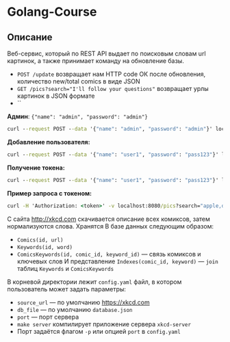 # Golang-Course

## Описание
Веб-сервис, который по REST API выдает по поисковым словам url картинок, a также принимает команду на обновление базы.
- `POST /update` возвращает нам HTTP code ОК после обновления, количество new/total comics в виде JSON
- `GET /pics?search="I'll follow your questions"` возвращает урлы картинок в JSON формате
- ``

**Админ**: `{"name": "admin", "password": "admin"}`
```cmd
curl --request POST --data '{"name": "admin", "password": "admin"}' localhost:8080/login
```

**Добавление пользователя:**
```cmd
curl --request POST --data '{"name": "user1", "password": "pass123"}' localhost:8080/register
```
**Получение токена:**
```cmd
curl --request POST --data '{"name": "user1", "password": "pass123"}' localhost:8080/login
```
**Пример запроса с токеном:**
```cmd
curl -H 'Authorization: <token>' -v localhost:8080/pics?search="apple,doctor"
```
С сайта http://xkcd.com  скачивается описание всех комиксов, затем нормализуются слова. Хранятся В базе данных следующим образом:
- `Comics(id, url)`
- `Keywords(id, word)`
- `ComicsKeywords(id, comic_id, keyword_id)` — связь комиксов и ключевых слов
  И представление `Indexes(comic_id, keyword)` — `join` таблиц `Keywords` и `ComicsKeywords` 

В корневой директории лежит `config.yaml` файл, в котором пользователь может задать параметры:
  - `source_url` — по умолчанию https://xkcd.com
  - `db_file` — по умолчанию `database.json`
  - `port` — порт сервера
- `make server` компилирует приложение сервера `xkcd-server`
- Порт задаётся флагом `-p` или опцией `port` в `config.yaml`
